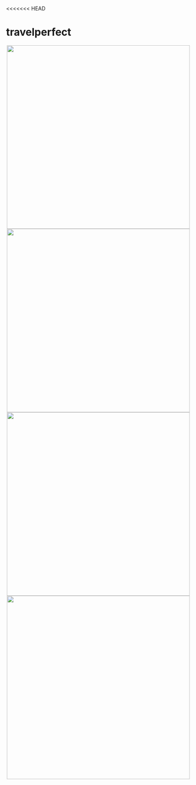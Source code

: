 <<<<<<< HEAD
# travelperfect
<p align='center'>
 <img height=500 src="https://user-images.githubusercontent.com/44140921/118299107-101e9800-b500-11eb-9227-35b1f5c033ad.jpg">
  <img height=500 src="https://user-images.githubusercontent.com/44140921/118299112-114fc500-b500-11eb-8bea-c843be1df913.jpg">
   <img height=500 src="https://user-images.githubusercontent.com/44140921/118299117-11e85b80-b500-11eb-9d91-738aae7863f3.jpg">
   <img height=500 src="https://user-images.githubusercontent.com/44140921/118299123-13198880-b500-11eb-8cdd-c062271c7f84.jpg">
</p>


